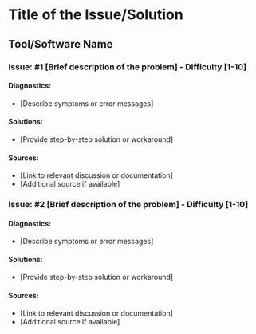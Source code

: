 # Title of the Issue/Solution

## Tool/Software Name

### Issue: #1 [Brief description of the problem] - Difficulty [1-10]

#### Diagnostics:
- [Describe symptoms or error messages]

#### Solutions:
- [Provide step-by-step solution or workaround]

#### Sources:
- [Link to relevant discussion or documentation]
- [Additional source if available]


### Issue: #2 [Brief description of the problem] - Difficulty [1-10]

#### Diagnostics:
- [Describe symptoms or error messages]

#### Solutions:
- [Provide step-by-step solution or workaround]

#### Sources:
- [Link to relevant discussion or documentation]
- [Additional source if available]
